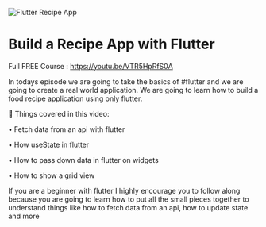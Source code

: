 ![Flutter Recipe App](https://user-images.githubusercontent.com/55942632/77454399-7b9a3780-6e1e-11ea-8aa3-ddd8e50cb90f.png)

# Build a Recipe App with Flutter

Full FREE Course : https://youtu.be/VTR5HpRfS0A

In todays episode we are going to take the basics of #flutter and we are going to create a real world application. We are going to learn how to build a food recipe application using only flutter.

📕 Things covered in this video:

• Fetch data from an api with flutter
  
• How useState in flutter
	
• How to pass down data in flutter on widgets

• How to show a grid view

If you are a beginner with flutter I highly encourage you to follow along because you are going to learn how to put all the small pieces together to understand things like how to fetch data from an api, how to update state and more
